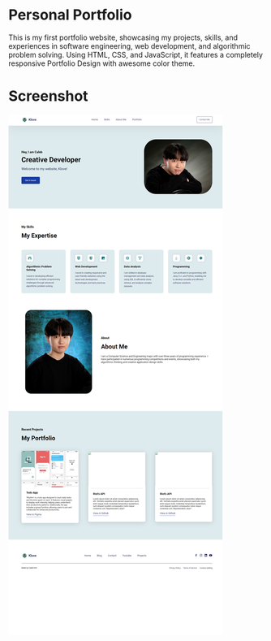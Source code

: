 # Personal Portfolio
This is my first portfolio website, showcasing my projects, skills, and experiences in software engineering, web development, and algorithmic problem solving. Using HTML, CSS, and JavaScript, it features a completely responsive Portfolio Design with awesome color 
theme.

# Screenshot
<img src="assets/127.0.0.1_5500_index.html.png">